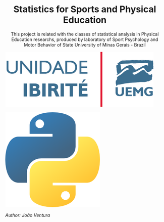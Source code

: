<h1 align="center"> Statistics for Sports and Physical Education </h1> 

<p align="center"> This project is related with the classes of statistical analysis in Physical Education researchs, produced by laboratory of Sport Psychology and Motor Behavior of State University of Minas Gerais - Brazil </p>

![UEMG](https://github.com/joaoventuraoliveira/jupyter1/blob/master/imgs/uemg_ibirite2.jpg)

![Python](https://github.com/joaoventuraoliveira/jupyter1/blob/master/imgs/python.png)

*Author: João Ventura*


